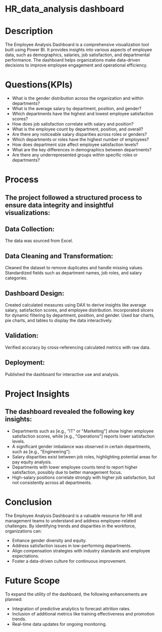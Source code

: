 # HR_data_analysis dashboard
# Description
The Employee Analysis Dashboard is a comprehensive visualization tool built using Power BI. It provides insights into various aspects of employee data, such as demographics, salaries, job satisfaction, and departmental performance. The dashboard helps organizations make data-driven decisions to improve employee engagement and operational efficiency.
# Questions(KPIs)
- What is the gender distribution across the organization and within departments?
- What is the average salary by department, position, and gender?
-  Which departments have the highest and lowest employee satisfaction scores?
- How does job satisfaction correlate with salary and position?
- What is the employee count by department, position, and overall?
- Are there any noticeable salary disparities across roles or genders?
- Which departments or roles have the highest number of employees?
- How does department size affect employee satisfaction levels?
- What are the key differences in demographics between departments?
- Are there any underrepresented groups within specific roles or departments?

# Process
## The project followed a structured process to ensure data integrity and insightful visualizations:

## Data Collection:
The data was sourced from Excel.
## Data Cleaning and Transformation:
Cleaned the dataset to remove duplicates and handle missing values.
Standardized fields such as department names, job roles, and salary categories.
## Dashboard Design:
Created calculated measures using DAX to derive insights like average salary, satisfaction scores, and employee distribution.
Incorporated slicers for dynamic filtering by department, position, and gender.
Used bar charts, pie charts, and tables to display the data interactively.
## Validation:
Verified accuracy by cross-referencing calculated metrics with raw data.
## Deployment:
Published the dashboard for interactive use and analysis.

# Project Insights
## The dashboard revealed the following key insights:

- Departments such as [e.g., "IT" or "Marketing"] show higher employee satisfaction scores, while [e.g., "Operations"] reports lower satisfaction levels.
- A significant gender imbalance was observed in certain departments, such as [e.g., "Engineering"].
- Salary disparities exist between job roles, highlighting potential areas for pay equity analysis.
- Departments with lower employee counts tend to report higher satisfaction, possibly due to better management focus.
- High-salary positions correlate strongly with higher job satisfaction, but not consistently across all departments.

# Conclusion
The Employee Analysis Dashboard is a valuable resource for HR and management teams to understand and address employee-related challenges. By identifying trends and disparities in the workforce, organizations can:

- Enhance gender diversity and equity.
- Address satisfaction issues in low-performing departments.
- Align compensation strategies with industry standards and employee expectations.
- Foster a data-driven culture for continuous improvement.
# Future Scope
To expand the utility of the dashboard, the following enhancements are planned:

- Integration of predictive analytics to forecast attrition rates.
- Inclusion of additional metrics like training effectiveness and promotion trends.
- Real-time data updates for ongoing monitoring.
